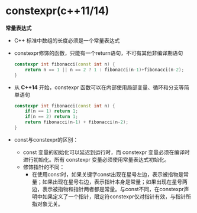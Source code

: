 # constexpr(c++11/14)

**常量表达式**

* C++ 标准中数组的长度必须是一个常量表达式
* constexpr修饰的函数，只能有一个return语句，不可有其他非编译期语句

    ```cpp
    constexpr int fibonacci(const int n) {
        return n == 1 || n == 2 ? 1 : fibonacci(n-1)+fibonacci(n-2);
    }
    ```

* 从 **C++14** 开始，constexpr 函数可以在内部使用局部变量、循环和分支等简单语句

    ```cpp
    constexpr int fibonacci(const int n) {
        if(n == 1) return 1;
        if(n == 2) return 1;
        return fibonacci(n-1) + fibonacci(n-2);
    }
    ```

* const与constexpr的区别：
  * const 变量的初始化可以延迟到运行时，而 constexpr 变量必须在编译时进行初始化。所有 constexpr 变量必须使用常量表达式初始化。
  * 修饰指针的不同：
    * 在使用const时，如果关键字const出现在星号左边，表示被指物是常量；如果出现在星号右边，表示指针本身是常量；如果出现在星号两边，表示被指物和指针两者都是常量。与const不同，在constexpr声明中如果定义了一个指针，限定符constexpr仅对指针有效，与指针所指对象无关。
